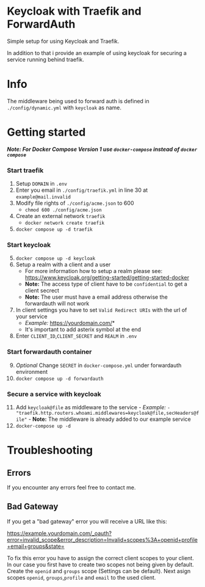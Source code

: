 # Keycloak with Traefik and ForwardAuth 

Simple setup for using Keycloak and Traefik. 

In addition to that i provide an example of using keycloak for securing a service running behind traefik.

# Info
The middleware being used to forward auth is defined in `./config/dynamic.yml` with `keycloak` as name.

# Getting started

***Note: For Docker Compose Version 1 use `docker-compose` instead of `docker compose`***

### Start traefik
1. Setup `DOMAIN` in `.env` 
2. Enter you email in `./config/traefik.yml` in line 30 at `example@mail.invalid` 
3. Modify file rights of `./config/acme.json` to 600
   - `chmod 600 ./config/acme.json`
4. Create an external network `traefik`
   - `docker network create traefik`
5. `docker compose up -d traefik`

### Start keycloak
5. `docker compose up -d keycloak`
6. Setup a realm with a client and a user 
   - For more information how to setup a realm please see: https://www.keycloak.org/getting-started/getting-started-docker
   - **Note:** The access type of client have to be `confidential` to get a client secrect
   - **Note:** The user must have a email address otherwise the forwardauth will not work
7. In client settings you have to set `Valid Redirect URIs` with the url of your service
   - *Example:* https://yourdomain.com/*
   - It's important to add asterix symbol at the end
8. Enter `CLIENT_ID`,`CLIENT_SECRET` and `REALM` in `.env`

### Start forwardauth container
9. *Optional* Change `SECRET` in `docker-compose.yml` under forwardauth environment 
10. `docker compose up -d forwardauth`

### Secure a service with keycloak
11.  Add `keycloak@file` as middleware to the service
    - *Example:* `- "traefik.http.routers.whoami.middlewares=keycloak@file,secHeaders@file"`
    - **Note:** The middleware is already added to our example service
12. `docker-compose up -d`


# Troubleshooting

## Errors
If you encounter any errors feel free to contact me.

## Bad Gateway 
If you get a "bad gateway" error you will receive a URL like this: 

https://example.yourdomain.com/_oauth?error=invalid_scope&error_description=Invalid+scopes%3A+openid+profile+email+groups&state= 

To fix this error you have to assign the correct client scopes to your client. In our case you first have to create two scopes not being given by default.  \
Create the `openid` and `groups` scope (Settings can be default).
Next asign scopes `openid`, `groups`,`profile` and `email` to the used client.
